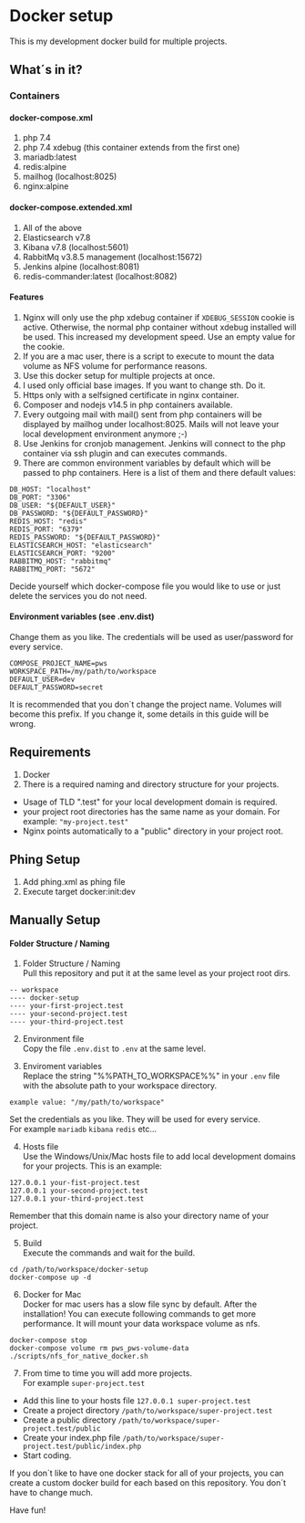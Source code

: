 # Docker setup
This is my development docker build for multiple projects.

## What´s in it?

### Containers
#### docker-compose.xml
1. php 7.4 
2. php 7.4 xdebug (this container extends from the first one)
3. mariadb:latest
4. redis:alpine
5. mailhog (localhost:8025)
6. nginx:alpine

#### docker-compose.extended.xml
1. All of the above
2. Elasticsearch v7.8
3. Kibana v7.8 (localhost:5601)
4. RabbitMq v3.8.5 management (localhost:15672)
5. Jenkins alpine (localhost:8081)
6. redis-commander:latest (localhost:8082)

#### Features
1. Nginx will only use the php xdebug container if `XDEBUG_SESSION` cookie is active. Otherwise, the normal php container without xdebug installed will be used. This increased my development speed. Use an empty value for the cookie.
2. If you are a mac user, there is a script to execute to mount the data volume as NFS volume for performance reasons.
3. Use this docker setup for multiple projects at once.
4. I used only official base images. If you want to change sth. Do it.
5. Https only with a selfsigned certificate in nginx container.
6. Composer and nodejs v14.5 in php containers available. 
7. Every outgoing mail with mail() sent from php containers will be displayed by mailhog under localhost:8025. Mails will not leave your local development environment anymore ;-)
8. Use Jenkins for cronjob management. Jenkins will connect to the php container via ssh plugin and can executes commands.
9. There are common environment variables by default which will be passed to php containers. Here is a list of them and there default values:

```
DB_HOST: "localhost"
DB_PORT: "3306"
DB_USER: "${DEFAULT_USER}"
DB_PASSWORD: "${DEFAULT_PASSWORD}"
REDIS_HOST: "redis"
REDIS_PORT: "6379"
REDIS_PASSWORD: "${DEFAULT_PASSWORD}"
ELASTICSEARCH_HOST: "elasticsearch"
ELASTICSEARCH_PORT: "9200"
RABBITMQ_HOST: "rabbitmq"
RABBITMQ_PORT: "5672"
```

Decide yourself which docker-compose file you would like to use or just delete the services you do not need.

#### Environment variables (see .env.dist)

Change them as you like.
The credentials will be used as user/password for every service.

```
COMPOSE_PROJECT_NAME=pws
WORKSPACE_PATH=/my/path/to/workspace
DEFAULT_USER=dev
DEFAULT_PASSWORD=secret
```

It is recommended that you don´t change the project name.
Volumes will become this prefix. If you change it, some details in this guide will be wrong.

## Requirements

1. Docker
2. There is a required naming and directory structure for your projects.
- Usage of TLD ".test" for your local development domain is required.
- your project root directories has the same name as your domain. For example: `"my-project.test"`
- Nginx points automatically to a "public" directory in your project root.

## Phing Setup

1. Add phing.xml as phing file
2. Execute target docker:init:dev

## Manually Setup

#### Folder Structure / Naming

1. Folder Structure / Naming \
Pull this repository and put it at the same level as your project root dirs.

```
-- workspace
---- docker-setup
---- your-first-project.test
---- your-second-project.test
---- your-third-project.test
```

2. Environment file \
Copy the file `.env.dist` to `.env` at the same level.

3. Enviroment variables \
Replace the string "%%PATH_TO_WORKSPACE%%" in your `.env` file with the absolute path to your workspace directory.
```
example value: "/my/path/to/workspace"
```

Set the credentials as you like. They will be used for every service. \
For example `mariadb` `kibana` `redis` etc...

4. Hosts file \
Use the Windows/Unix/Mac hosts file to add local development domains for your projects.
This is an example:
```
127.0.0.1 your-fist-project.test
127.0.0.1 your-second-project.test
127.0.0.1 your-third-project.test
```

Remember that this domain name is also your directory name of your project.

5. Build \
Execute the commands and wait for the build.

```
cd /path/to/workspace/docker-setup
docker-compose up -d 
```

6. Docker for Mac \
Docker for mac users has a slow file sync by default. 
After the installation! You can execute following commands to get more performance.
It will mount your data workspace volume as nfs.

```
docker-compose stop
docker-compose volume rm pws_pws-volume-data
./scripts/nfs_for_native_docker.sh
```

7. From time to time you will add more projects. \
For example `super-project.test`
- Add this line to your hosts file `127.0.0.1 super-project.test`
- Create a project directory `/path/to/workspace/super-project.test`
- Create a public directory `/path/to/workspace/super-project.test/public`
- Create your index.php file `/path/to/workspace/super-project.test/public/index.php`
- Start coding.

If you don´t like to have one docker stack for all of your projects, you can create a custom docker build for each based on this repository.
You don´t have to change much.

Have fun!
